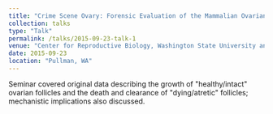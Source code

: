 ```yaml
---
title: "Crime Scene Ovary: Forensic Evaluation of the Mammalian Ovarian Follicle."
collection: talks
type: "Talk"
permalink: /talks/2015-09-23-talk-1
venue: "Center for Reproductive Biology, Washington State University and the University of Idaho."
date: 2015-09-23
location: "Pullman, WA"
---
```


Seminar covered original data describing the growth of "healthy/intact" ovarian follicles and the death and clearance of "dying/atretic" follicles; mechanistic implications also discussed. 

